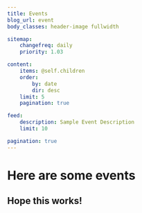 ```yaml
---
title: Events
blog_url: event
body_classes: header-image fullwidth

sitemap:
    changefreq: daily
    priority: 1.03

content:
    items: @self.children
    order:
        by: date
        dir: desc
    limit: 5
    pagination: true

feed:
    description: Sample Event Description
    limit: 10

pagination: true
---
```


# Here are some events
## Hope this works!
